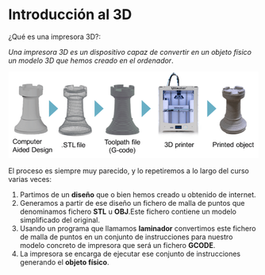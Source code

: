 # Introducción al 3D

¿Qué es una impresora 3D?:

*Una impresora 3D es un dispositivo capaz de convertir en un objeto físico un modelo 3D que hemos creado en el ordenador*.


![Proceso de impresión](./images/3D-printing-process-chain.png)

El proceso es siempre muy parecido, y lo repetiremos a lo largo del curso varias veces:

1.  Partimos de un **diseño** que o bien hemos creado u obtenido de internet.
2.  Generamos a partir de ese diseño un fichero de malla de puntos que denominamos fichero **STL** u **OBJ**.Este fichero contiene un modelo simplificado del original.
3. Usando un programa que llamamos **laminador** convertimos este fichero de malla de puntos en un conjunto de instrucciones para nuestro modelo  concreto de impresora que será un fichero **GCODE**.
4. La impresora se encarga de ejecutar ese conjunto de instrucciones generando el **objeto físico**.

